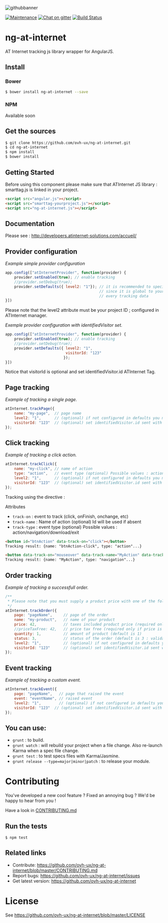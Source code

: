 ![githubbanner](https://user-images.githubusercontent.com/3379410/27423240-3f944bc4-5731-11e7-87bb-3ff603aff8a7.png)

[![Maintenance](https://img.shields.io/maintenance/yes/2018.svg)]() [![Chat on gitter](https://img.shields.io/gitter/room/ovh/ux.svg)](https://gitter.im/ovh/ux) [![Build Status](https://travis-ci.org/ovh-ux/ng-at-internet.svg)](https://travis-ci.org/ovh-ux/ng-at-internet)

# ng-at-internet

AT Internet tracking js library wrapper for AngularJS.

## Install

### Bower

```bash
$ bower install ng-at-internet --save
```

### NPM

Available soon

## Get the sources

```bash
$ git clone https://github.com/ovh-ux/ng-at-internet.git
$ cd ng-at-internet
$ npm install
$ bower install
```


## Getting Started

Before using this component please make sure that ATInternet JS library : smarttag.js is linked in your project.

```html
<script src="angular.js"></script>
<script src="smarttag-yourproject.js"></script>
<script src="ng-at-internet.js"></script>
```
## Documentation

Please see : http://developers.atinternet-solutions.com/accueil/

## Provider configuration

*Example simple provider configuration*

```javascript
app.config(["atInternetProvider", function(provider) {
    provider.setEnabled(true); // enable tracking
    //provider.setDebug(true);
    provider.setDefaults({ level2: "1"}); // it is recommended to specify the level2 attribute as a default value
                                          // since it is global to your project and it must be send allong with
                                          // every tracking data
}])
```

Please note that the level2 attribute must be your project ID ; configured in ATInternet manager.

*Exemple provider configuration with identifiedVisitor set.*

```javascript
app.config(["atInternetProvider", function(provider) {
    provider.setEnabled(true); // enable tracking
    //provider.setDebug(true);
    provider.setDefaults({ level2: "1",
                           visitorId: "123"
                          });
}])
```

Notice that visitorId is optional and set identifiedVisitor.id ATInternet Tag.

## Page tracking

*Example of tracking a single page.*

```javascript
atInternet.trackPage({
    name: "my-page",  // page name
    level2: "1",      // (optional) if not configured in defaults you must specify your project id
    visitorId: "123"  // (optional) set identifiedVisitor.id sent with each hit
});
```

## Click tracking

*Example of tracking a click action.*

```javascript
atInternet.trackClick({
    name: "my-click", // name of action
    type: "action",   // event type (optional) Possible values : action/navigation/download/exit
    level2: "1",      // (optional) if not configured in defaults you must specify your project id
    visitorId: "123"  // (optional) set identifiedVisitor.id sent with each hit
});
```
Tracking using the directive :

Attributes
  - `track-on` : event to track (click, onFinish, onchange, etc)
  - `track-name` : Name of action (optional) Id will be used if absent
  - `track-type` : event type (optional) Possible values : action/navigation/download/exit


```html
<button id="btnAction" data-track-on="click"></button>
Tracking result: {name: "btnAction-click", type: "action"...}

<button data-track-on="mouseover" data-track-name="MyAction" data-track-type="navigation"></button>
Tracking result: {name: "MyAction", type: "navigation"...}

```

## Order tracking

*Example of tracking a successfull order.*

```javascript
/**
 * Please note that you must supply a product price with one of the following attributes : 'price', 'priceTaxFree' (you can also supply both price values, with and without taxes if you want).
 */
atInternet.trackOrder({
    page: "pageName",     // page of the order
    name: "my-product",   // name of your product
    price: 42,            // taxes included product price (required only if priceTaxFree is not supplied)
    //priceTaxFree: 42,   // price tax free (required only if price is not supplied)
    quantity: 1,          // amount of product (default is 1)
    status: 3,            // status of the order (default is 3 : validated)
    level2: "1",          // (optional) if not configured in defaults you must specify your project id
    visitorId: "123"      // (optional) set identifiedVisitor.id sent with each hit
});
```

## Event tracking

*Example of tracking a custom event.*

```javascript
atInternet.trackEvent({
    page: "pageName",   // page that raised the event
    event: "eventName", // raised event
    level2: "1",        // (optional) if not configured in defaults you must specify your project id
    visitorId: "123"  // (optional) set identifiedVisitor.id sent with each hit
});
```


You can use:
------------

  - `grunt` : to build.
  - `grunt watch` : will rebuild your project when a file change. Also re-launch Karma when a spec file change.
  - `grunt test` : to test specs files with Karma/Jasmine.
  - `grunt release --type=major|minor|patch` : to release your module.


# Contributing

You've developed a new cool feature ? Fixed an annoying bug ? We'd be happy
to hear from you !

Have a look in [CONTRIBUTING.md](https://github.com/ovh-ux/ng-at-internet/blob/master/CONTRIBUTING.md)

## Run the tests

```
$ npm test
```

## Related links

* Contribute: https://github.com/ovh-ux/ng-at-internet/blob/master/CONTRIBUTING.md
* Report bugs: https://github.com/ovh-ux/ng-at-internet/issues
* Get latest version: https://github.com/ovh-ux/ng-at-internet

# License

See https://github.com/ovh-ux/ng-at-internet/blob/master/LICENSE
